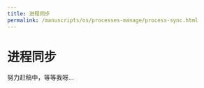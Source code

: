 ```yaml
---
title: 进程同步
permalink: /manuscripts/os/processes-manage/process-sync.html
---
```


# 进程同步

努力赶稿中，等等我呀...
